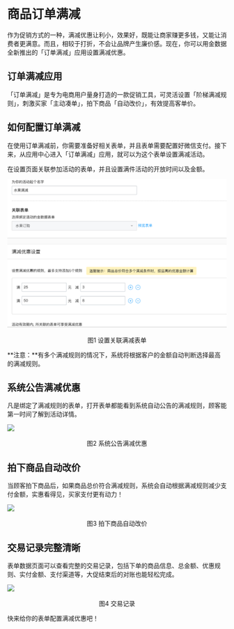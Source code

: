 # 商品订单满减

作为促销方式的一种，满减优惠让利小，效果好，既能让商家赚更多钱，又能让消费者更满意。而且，相较于打折，不会让品牌产生廉价感。现在，你可以用金数据全新推出的「订单满减」应用设置满减优惠。

## 订单满减应用

「订单满减」是专为电商用户量身打造的一款促销工具，可灵活设置「阶梯满减规则」，刺激买家「主动凑单」，拍下商品「自动改价」，有效提高客单价。

## 如何配置订单满减

在使用订单满减前，你需要准备好相关表单，并且表单需要配置好微信支付。接下来，从应用中心进入「订单满减」应用，就可以为这个表单设置满减活动。


在设置页面关联参加活动的表单，并且设置满件活动的开放时间以及金额。

![](assets/满减-关联表单.jpg)

<center>图1 设置关联满减表单</center>

**注意：**有多个满减规则的情况下，系统将根据客户的金额自动判断选择最高的满减规则。

## 系统公告满减优惠

凡是绑定了满减规则的表单，打开表单都能看到系统自动公告的满减规则，顾客能第一时间了解到活动详情。

![](https://ws1.sinaimg.cn/large/c25e83dbgy1flxzeub5maj21fm0z2hdt.jpg)

<center>图2 系统公告满减优惠</center>

## 拍下商品自动改价

当顾客拍下商品后，如果商品总价符合满减规则，系统会自动根据满减规则减少支付金额，实惠看得见，买家支付更有动力！

![](https://ws1.sinaimg.cn/large/c25e83dbgy1flxzgb107mj212k0es3z7.jpg)

<center>图3 拍下商品自动改价</center>

## 交易记录完整清晰

表单数据页面可以查看完整的交易记录，包括下单的商品信息、总金额、优惠规则、实付金额、支付渠道等，大促结束后的对账也能轻松完成。

![](https://ws1.sinaimg.cn/large/c25e83dbgy1flxzhdxylvj21hc09676x.jpg)

<center>图4 交易记录</center>

快来给你的表单配置满减优惠吧！